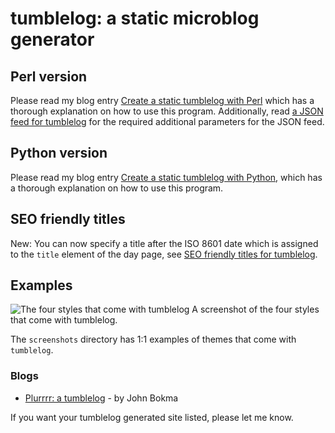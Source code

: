 # tumblelog: a static microblog generator

## Perl version

Please read my blog entry [Create a static tumblelog with Perl](http://johnbokma.com/blog/2019/03/30/tumblelog-perl.html) which has a thorough explanation on how to use this program. Additionally, read
[a JSON feed for tumblelog](http://johnbokma.com/blog/2019/04/03/a-json-feed-for-tumblelog.html)
for the required additional parameters for the JSON feed.

## Python version

Please read my blog entry [Create a static tumblelog with Python](http://johnbokma.com/blog/2019/04/07/tumblelog-python.html), which
has a thorough explanation on how to use this program.

## SEO friendly titles

New: You can now specify a title after the ISO 8601 date which is
assigned to the `title` element of the day page, see [SEO friendly titles for tumblelog](http://johnbokma.com/blog/2019/04/12/seo-friendly-titles-for-tumblelog.html).

## Examples

![The four styles that come with tumblelog](https://repository-images.githubusercontent.com/178557390/12a9ae80-6614-11e9-8417-cc432831ce79)
A screenshot of the four styles that come with tumblelog.

The `screenshots` directory has 1:1 examples of themes that come
with `tumblelog`.

### Blogs

- [Plurrrr: a tumblelog](http://plurrrr.com/) - by John Bokma

If you want your tumblelog generated site listed, please let me know.
